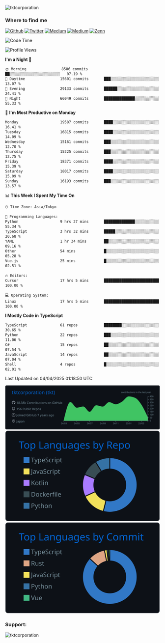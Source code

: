 <p align="left"> <img src="https://komarev.com/ghpvc/?username=tktcorporation&label=Profile%20views&color=0e75b6&style=flat" alt="tktcorporation" /> </p>

<h3>Where to find me</h3>
<p>
<a href="https://github.com/tktcorporation" target="_blank"><img alt="Github" src="https://img.shields.io/badge/GitHub-%2312100E.svg?&style=for-the-badge&logo=Github&logoColor=white" /></a>
<a href="https://twitter.com/tktcorporation" target="_blank"><img alt="Twitter" src="https://img.shields.io/badge/twitter-%231DA1F2.svg?&style=for-the-badge&logo=twitter&logoColor=white" /></a>
<a href="https://www.linkedin.com/in/tktcorporation" target="_blank"><img alt="Medium" src="https://img.shields.io/badge/linkdin-0a66c2.svg?&style=for-the-badge&logo=linkedin&logoColor=white" /></a>
<a href="https://qiita.com/tktcorporation" target="_blank"><img alt="Medium" src="https://img.shields.io/badge/qiita-55C500.svg?&style=for-the-badge&logo=qiita&logoColor=white" /></a>
<a href="https://zenn.dev/tktcorporation" target="_blank"><img alt="Zenn" src="https://img.shields.io/badge/Zenn-3EA8FF.svg?&style=for-the-badge&logo=Zenn&logoColor=white" /></a>
</p>
  
<!--START_SECTION:waka-->
![Code Time](http://img.shields.io/badge/Code%20Time-2%2C269%20hrs%202%20mins-blue)

![Profile Views](http://img.shields.io/badge/Profile%20Views-0-blue)

**I'm a Night 🦉** 

```text
🌞 Morning                8586 commits        ██░░░░░░░░░░░░░░░░░░░░░░░   07.19 % 
🌆 Daytime                15601 commits       ███░░░░░░░░░░░░░░░░░░░░░░   13.07 % 
🌃 Evening                29133 commits       ██████░░░░░░░░░░░░░░░░░░░   24.41 % 
🌙 Night                  66049 commits       ██████████████░░░░░░░░░░░   55.33 % 
```
📅 **I'm Most Productive on Monday** 

```text
Monday                   19587 commits       ████░░░░░░░░░░░░░░░░░░░░░   16.41 % 
Tuesday                  16815 commits       ████░░░░░░░░░░░░░░░░░░░░░   14.09 % 
Wednesday                15161 commits       ███░░░░░░░░░░░░░░░░░░░░░░   12.70 % 
Thursday                 15225 commits       ███░░░░░░░░░░░░░░░░░░░░░░   12.75 % 
Friday                   18371 commits       ████░░░░░░░░░░░░░░░░░░░░░   15.39 % 
Saturday                 18017 commits       ████░░░░░░░░░░░░░░░░░░░░░   15.09 % 
Sunday                   16193 commits       ███░░░░░░░░░░░░░░░░░░░░░░   13.57 % 
```


📊 **This Week I Spent My Time On** 

```text
🕑︎ Time Zone: Asia/Tokyo

💬 Programming Languages: 
Python                   9 hrs 27 mins       ██████████████░░░░░░░░░░░   55.34 % 
TypeScript               3 hrs 32 mins       █████░░░░░░░░░░░░░░░░░░░░   20.68 % 
YAML                     1 hr 34 mins        ██░░░░░░░░░░░░░░░░░░░░░░░   09.16 % 
Other                    54 mins             █░░░░░░░░░░░░░░░░░░░░░░░░   05.28 % 
Vue.js                   25 mins             █░░░░░░░░░░░░░░░░░░░░░░░░   02.51 % 

🔥 Editors: 
Cursor                   17 hrs 5 mins       █████████████████████████   100.00 % 

💻 Operating System: 
Linux                    17 hrs 5 mins       █████████████████████████   100.00 % 
```

**I Mostly Code in TypeScript** 

```text
TypeScript               61 repos            ████████░░░░░░░░░░░░░░░░░   30.65 % 
Python                   22 repos            ███░░░░░░░░░░░░░░░░░░░░░░   11.06 % 
C#                       15 repos            ██░░░░░░░░░░░░░░░░░░░░░░░   07.54 % 
JavaScript               14 repos            ██░░░░░░░░░░░░░░░░░░░░░░░   07.04 % 
Shell                    4 repos             █░░░░░░░░░░░░░░░░░░░░░░░░   02.01 % 
```




 Last Updated on 04/04/2025 01:18:50 UTC
<!--END_SECTION:waka-->

[![](https://raw.githubusercontent.com/tktcorporation/tktcorporation/master/profile-summary-card-output/github_dark/0-profile-details.svg)](https://github.com/vn7n24fzkq/github-profile-summary-cards)
[![](https://raw.githubusercontent.com/tktcorporation/tktcorporation/master/profile-summary-card-output/github_dark/1-repos-per-language.svg)](https://github.com/vn7n24fzkq/github-profile-summary-cards) [![](https://raw.githubusercontent.com/tktcorporation/tktcorporation/master/profile-summary-card-output/github_dark/2-most-commit-language.svg)](https://github.com/vn7n24fzkq/github-profile-summary-cards)

<h3 align="left">Support:</h3>
<p><a href="https://www.buymeacoffee.com/tktcorporation"> <img align="left" src="https://cdn.buymeacoffee.com/buttons/v2/default-yellow.png" height="50" width="210" alt="tktcorporation" /></a></p><br><br>
